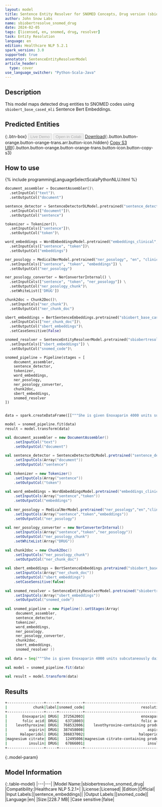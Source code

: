 ```yaml
---
layout: model
title: Sentence Entity Resolver for SNOMED Concepts, Drug version (sbiobert_base_cased_mli embeddings)
author: John Snow Labs
name: sbiobertresolve_snomed_drug
date: 2024-02-05
tags: [licensed, en, snomed, drug, resolver]
task: Entity Resolution
language: en
edition: Healthcare NLP 5.2.1
spark_version: 3.0
supported: true
annotator: SentenceEntityResolverModel
article_header:
  type: cover
use_language_switcher: "Python-Scala-Java"
---
```


## Description

This model maps detected drug entities to SNOMED codes using `sbiobert_base_cased_mli` Sentence Bert Embeddings.

## Predicted Entities



{:.btn-box}
<button class="button button-orange" disabled>Live Demo</button>
<button class="button button-orange" disabled>Open in Colab</button>
[Download](https://s3.amazonaws.com/auxdata.johnsnowlabs.com/clinical/models/sbiobertresolve_snomed_drug_en_5.2.1_3.0_1707136788526.zip){:.button.button-orange.button-orange-trans.arr.button-icon.hidden}
[Copy S3 URI](s3://auxdata.johnsnowlabs.com/clinical/models/sbiobertresolve_snomed_drug_en_5.2.1_3.0_1707136788526.zip){:.button.button-orange.button-orange-trans.button-icon.button-copy-s3}

## How to use



<div class="tabs-box" markdown="1">
{% include programmingLanguageSelectScalaPythonNLU.html %}
  
```python
document_assembler = DocumentAssembler()\
  .setInputCol("text")\
  .setOutputCol("document")

sentence_detector = SentenceDetectorDLModel.pretrained("sentence_detector_dl_healthcare", "en", "clinical/models")\
  .setInputCols(["document"])\
  .setOutputCol("sentence")

tokenizer = Tokenizer()\
  .setInputCols(["sentence"])\
  .setOutputCol("token")\

word_embeddings = WordEmbeddingsModel.pretrained("embeddings_clinical", "en", "clinical/models")\
  .setInputCols(["sentence", "token"])\
  .setOutputCol("embeddings")

ner_posology = MedicalNerModel.pretrained("ner_posology", "en", "clinical/models") \
  .setInputCols(["sentence", "token", "embeddings"]) \
  .setOutputCol("ner_posology")

ner_posology_converter = NerConverterInternal() \
  .setInputCols(["sentence", "token", "ner_posology"]) \
  .setOutputCol("ner_posology_chunk")\
  .setWhiteList(['DRUG'])

chunk2doc = Chunk2Doc()\
  .setInputCols("ner_chunk")\
  .setOutputCol("ner_chunk_doc")

sbert_embeddings = BertSentenceEmbeddings.pretrained("sbiobert_base_cased_mli","en","clinical/models")\
  .setInputCols(["ner_chunk_doc"])\
  .setOutputCol("sbert_embeddings")\
  .setCaseSensitive(False)

snomed_resolver = SentenceEntityResolverModel.pretrained("sbiobertresolve_snomed_drug", "en", "clinical/models") \
  .setInputCols(["sbert_embeddings"]) \
  .setOutputCol("snomed_code")\

snomed_pipeline = Pipeline(stages = [
    document_assembler,
    sentence_detector,
    tokenizer,
    word_embeddings,
    ner_posology,
    ner_posology_converter,
    chunk2doc,
    sbert_embeddings,
    snomed_resolver
])


data = spark.createDataFrame([["""She is given Enoxaparin 4000 units subcutaneously daily, folic acid 1 mg daily, levothyroxine 0.1 mg p.o. daily, aspirin 81 mg daily, Haloperidol 150 mg p.o. t.i.d., magnesium citrate 1 bottle p.o. p.r.n., sliding scale coverage insulin."""]]).toDF("text")

model = snomed_pipeline.fit(data)
result = model.transform(data)
```
```scala
val document_assembler = new DocumentAssembler()
    .setInputCol("text")
    .setOutputCol("document")
    
val sentence_detector = SentenceDetectorDLModel.pretrained("sentence_detector_dl_healthcare","en","clinical/models")
    .setInputCols(Array("document"))
    .setOutputCol("sentence")
    
val tokenizer = new Tokenizer()
    .setInputCols(Array("sentence"))
    .setOutputCol("token")
    
val word_embeddings = WordEmbeddingsModel.pretrained("embeddings_clinical","en","clinical/models")
    .setInputCols(Array("sentence","token"))
    .setOutputCol("embeddings")
    
val ner_posology = MedicalNerModel.pretrained("ner_posology","en","clinical/models")
    .setInputCols(Array("sentence","token","embeddings"))
    .setOutputCol("ner_posology")
    
val ner_posology_converter = new NerConverterInternal()
    .setInputCols(Array("sentence","token","ner_posology"))
    .setOutputCol("ner_posology_chunk")
    .setWhiteList(Array("DRUG"))
    
val chunk2doc = new Chunk2Doc()
    .setInputCols("ner_posology_chunk")
    .setOutputCol("ner_chunk_doc")
    
val sbert_embeddings = BertSentenceEmbeddings.pretrained("sbiobert_base_cased_mli","en","clinical/models")
    .setInputCols(Array("ner_chunk_doc"))
    .setOutputCol("sbert_embeddings")
    .setCaseSensitive(false)
    
val snomed_resolver = SentenceEntityResolverModel.pretrained("sbiobertresolve_snomed_drug","en","clinical/models")
    .setInputCols(Array("sbert_embeddings"))
    .setOutputCol("snomed_code")
    
val snomed_pipeline = new Pipeline().setStages(Array( 
     document_assembler, 
     sentence_detector, 
     tokenizer, 
     word_embeddings, 
     ner_posology, 
     ner_posology_converter, 
     chunk2doc, 
     sbert_embeddings, 
     snomed_resolver ))
    
val data = Seq("""She is given Enoxaparin 4000 units subcutaneously daily, folic acid 1 mg daily,levothyroxine 0.1 mg p.o. daily,aspirin 81 mg daily, Haloperidol 150 mg p.o. t.i.d.,magnesium citrate 1 bottle p.o. p.r.n.,sliding scale coverage insulin.""").toDF("text")
    
val model = snomed_pipeline.fit(data)
    
val result = model.transform(data)
```
</div>

## Results

```bash
+-----------------+-----+-----------+------------------------------------+--------------------------------------------------+--------------------------------------------------+
|            chunk|label|snomed_code|                          resolution|                                         all_codes|                                   all_resolutions|
+-----------------+-----+-----------+------------------------------------+--------------------------------------------------+--------------------------------------------------+
|       Enoxaparin| DRUG|  372562003|                          enoxaparin|372562003:::108983001:::108984007:::421012002::...|enoxaparin:::enoxaparin sodium:::enoxaparin-con...|
|       folic acid| DRUG|   63718003|                          folic acid|63718003:::6247001:::226316008:::432165000:::43...|folic acid:::folic acid-containing product:::fo...|
|    levothyroxine| DRUG|  768532006|    levothyroxine-containing product|768532006:::126202002:::768531004:::101938009::...|levothyroxine-containing product:::levothyroxin...|
|          aspirin| DRUG|  387458008|                             aspirin|387458008:::7947003:::411561009:::426365001:::9...|aspirin:::aspirin-containing product:::aspirin ...|
|      Haloperidol| DRUG|  386837002|                         haloperidol|386837002:::10756001:::386531008:::412197008:::...|haloperidol:::haloperidol-containing product:::...|
|magnesium citrate| DRUG|   12495006|magnesium citrate-containing product|12495006:::387401007:::387117008:::387202002:::...|magnesium citrate-containing product:::magnesiu...|
|          insulin| DRUG|   67866001|                             insulin|67866001:::325072002:::414515005:::39487003:::4...|insulin:::insulin aspart:::insulin detemir:::in...|
+-----------------+-----+-----------+------------------------------------+--------------------------------------------------+--------------------------------------------------+
```

{:.model-param}
## Model Information

{:.table-model}
|---|---|
|Model Name:|sbiobertresolve_snomed_drug|
|Compatibility:|Healthcare NLP 5.2.1+|
|License:|Licensed|
|Edition:|Official|
|Input Labels:|[sentence_embeddings]|
|Output Labels:|[snomed_code]|
|Language:|en|
|Size:|228.7 MB|
|Case sensitive:|false|
